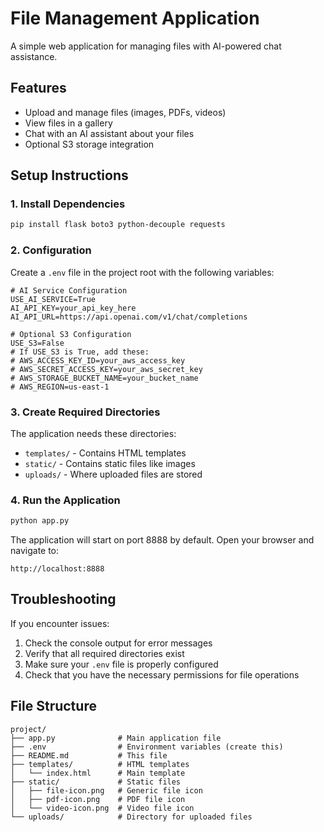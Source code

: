 # File Management Application

A simple web application for managing files with AI-powered chat assistance.

## Features

- Upload and manage files (images, PDFs, videos)
- View files in a gallery
- Chat with an AI assistant about your files
- Optional S3 storage integration

## Setup Instructions

### 1. Install Dependencies

```bash
pip install flask boto3 python-decouple requests
```

### 2. Configuration

Create a `.env` file in the project root with the following variables:

```
# AI Service Configuration
USE_AI_SERVICE=True
AI_API_KEY=your_api_key_here
AI_API_URL=https://api.openai.com/v1/chat/completions

# Optional S3 Configuration
USE_S3=False
# If USE_S3 is True, add these:
# AWS_ACCESS_KEY_ID=your_aws_access_key
# AWS_SECRET_ACCESS_KEY=your_aws_secret_key
# AWS_STORAGE_BUCKET_NAME=your_bucket_name
# AWS_REGION=us-east-1
```

### 3. Create Required Directories

The application needs these directories:
- `templates/` - Contains HTML templates
- `static/` - Contains static files like images
- `uploads/` - Where uploaded files are stored

### 4. Run the Application

```bash
python app.py
```

The application will start on port 8888 by default. Open your browser and navigate to:
```
http://localhost:8888
```

## Troubleshooting

If you encounter issues:

1. Check the console output for error messages
2. Verify that all required directories exist
3. Make sure your `.env` file is properly configured
4. Check that you have the necessary permissions for file operations

## File Structure

```
project/
├── app.py              # Main application file
├── .env                # Environment variables (create this)
├── README.md           # This file
├── templates/          # HTML templates
│   └── index.html      # Main template
├── static/             # Static files
│   ├── file-icon.png   # Generic file icon
│   ├── pdf-icon.png    # PDF file icon
│   └── video-icon.png  # Video file icon
└── uploads/            # Directory for uploaded files
```
